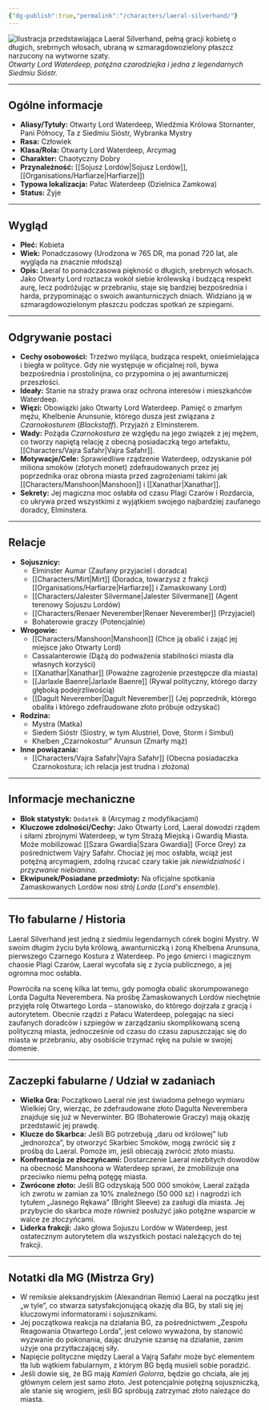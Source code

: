 ```yaml
---
{"dg-publish":true,"permalink":"/characters/laeral-silverhand/"}
---
```


![Ilustracja przedstawiająca Laeral Silverhand, pełną gracji kobietę o długich, srebrnych włosach, ubraną w szmaragdowozielony płaszcz narzucony na wytworne szaty.](https://5e.tools/img/adventure/WDH/Laeral.webp)
*Otwarty Lord Waterdeep, potężna czarodziejka i jedna z legendarnych Siedmiu Sióstr.*

---

## Ogólne informacje

*   **Aliasy/Tytuły:** Otwarty Lord Waterdeep, Wiedźmia Królowa Stornanter, Pani Północy, Ta z Siedmiu Sióstr, Wybranka Mystry
*   **Rasa:** Człowiek
*   **Klasa/Rola:** Otwarty Lord Waterdeep, Arcymag
*   **Charakter:** Chaotyczny Dobry
*   **Przynależność:** [[Sojusz Lordów\|Sojusz Lordów]], [[Organisations/Harfiarze\|Harfiarze]])
*   **Typowa lokalizacja:** Pałac Waterdeep (Dzielnica Zamkowa)
*   **Status:** Żyje

---

## Wygląd

*   **Płeć:** Kobieta
*   **Wiek:** Ponadczasowy (Urodzona w 765 DR, ma ponad 720 lat, ale wygląda na znacznie młodszą)
*   **Opis:** Laeral to ponadczasowa piękność o długich, srebrnych włosach. Jako Otwarty Lord roztacza wokół siebie królewską i budzącą respekt aurę, lecz podróżując w przebraniu, staje się bardziej bezpośrednia i harda, przypominając o swoich awanturniczych dniach. Widziano ją w szmaragdowozielonym płaszczu podczas spotkań ze szpiegami.

---

## Odgrywanie postaci

*   **Cechy osobowości:** Trzeźwo myśląca, budząca respekt, onieśmielająca i biegła w polityce. Gdy nie występuje w oficjalnej roli, bywa bezpośrednia i prostolinijna, co przypomina o jej awanturniczej przeszłości.
*   **Ideały:** Stanie na straży prawa oraz ochrona interesów i mieszkańców Waterdeep.
*   **Więzi:** Obowiązki jako Otwarty Lord Waterdeep. Pamięć o zmarłym mężu, Khelbenie Arunsunie, którego dusza jest związana z *Czarnokosturem* (*Blackstaff*). Przyjaźń z Elminsterem.
*   **Wady:** Pożąda *Czarnokostura* ze względu na jego związek z jej mężem, co tworzy napiętą relację z obecną posiadaczką tego artefaktu, [[Characters/Vajra Safahr\|Vajra Safahr]].
*   **Motywacje/Cele:** Sprawiedliwe rządzenie Waterdeep, odzyskanie pół miliona smoków (złotych monet) zdefraudowanych przez jej poprzednika oraz obrona miasta przed zagrożeniami takimi jak [[Characters/Manshoon\|Manshoon]] i [[Xanathar\|Xanathar]].
*   **Sekrety:** Jej magiczna moc osłabła od czasu Plagi Czarów i Rozdarcia, co ukrywa przed wszystkimi z wyjątkiem swojego najbardziej zaufanego doradcy, Elminstera.

---

## Relacje

*   **Sojusznicy:**
    *   Elminster Aumar (Zaufany przyjaciel i doradca)
    *   [[Characters/Mirt\|Mirt]] (Doradca, towarzysz z frakcji [[Organisations/Harfiarze\|Harfiarze]] i Zamaskowany Lord)
    *   [[Characters/Jalester Silvermane\|Jalester Silvermane]] (Agent terenowy Sojuszu Lordów)
    *   [[Characters/Renaer Neverember\|Renaer Neverember]] (Przyjaciel)
    *   Bohaterowie graczy (Potencjalnie)
*   **Wrogowie:**
    *   [[Characters/Manshoon\|Manshoon]] (Chce ją obalić i zająć jej miejsce jako Otwarty Lord)
    *   Cassalanterowie (Dążą do podważenia stabilności miasta dla własnych korzyści)
    *   [[Xanathar\|Xanathar]] (Poważne zagrożenie przestępcze dla miasta)
    *   [[Jarlaxle Baenre\|Jarlaxle Baenre]] (Rywal polityczny, którego darzy głęboką podejrzliwością)
    *   [[Dagult Neverember\|Dagult Neverember]] (Jej poprzednik, którego obaliła i którego zdefraudowane złoto próbuje odzyskać)
*   **Rodzina:**
    *   Mystra (Matka)
    *   Siedem Sióstr (Siostry, w tym Alustriel, Dove, Storm i Simbul)
    *   Khelben „Czarnokostur” Arunsun (Zmarły mąż)
*   **Inne powiązania:**
    *   [[Characters/Vajra Safahr\|Vajra Safahr]] (Obecna posiadaczka Czarnokostura; ich relacja jest trudna i złożona)

---

## Informacje mechaniczne

*   **Blok statystyk:** `Dodatek B` (Arcymag z modyfikacjami)
*   **Kluczowe zdolności/Cechy:** Jako Otwarty Lord, Laeral dowodzi rządem i siłami zbrojnymi Waterdeep, w tym Strażą Miejską i Gwardią Miasta. Może mobilizować [[Szara Gwardia\|Szara Gwardia]] (Force Grey) za pośrednictwem Vajry Safahr. Chociaż jej moc osłabła, wciąż jest potężną arcymagiem, zdolną rzucać czary takie jak *niewidzialność* i *przyzwanie niebianina*.
*   **Ekwipunek/Posiadane przedmioty:** Na oficjalne spotkania Zamaskowanych Lordów nosi *strój Lorda* (*Lord's ensemble*).

---

## Tło fabularne / Historia

Laeral Silverhand jest jedną z siedmiu legendarnych córek bogini Mystry. W swoim długim życiu była królową, awanturniczką i żoną Khelbena Arunsuna, pierwszego Czarnego Kostura z Waterdeep. Po jego śmierci i magicznym chaosie Plagi Czarów, Laeral wycofała się z życia publicznego, a jej ogromna moc osłabła.

Powróciła na scenę kilka lat temu, gdy pomogła obalić skorumpowanego Lorda Dagulta Neverembera. Na prośbę Zamaskowanych Lordów niechętnie przyjęła rolę Otwartego Lorda – stanowisko, do którego dojrzała z gracją i autorytetem. Obecnie rządzi z Pałacu Waterdeep, polegając na sieci zaufanych doradców i szpiegów w zarządzaniu skomplikowaną sceną polityczną miasta, jednocześnie od czasu do czasu zapuszczając się do miasta w przebraniu, aby osobiście trzymać rękę na pulsie w swojej domenie.

---

## Zaczepki fabularne / Udział w zadaniach

*   **Wielka Gra:** Początkowo Laeral nie jest świadoma pełnego wymiaru Wielkiej Gry, wierząc, że zdefraudowane złoto Dagulta Neverembera znajduje się już w Neverwinter. BG (Bohaterowie Graczy) mają okazję przedstawić jej prawdę.
*   **Klucze do Skarbca:** Jeśli BG potrzebują „daru od królowej” lub „jednorożca”, by otworzyć Skarbiec Smoków, mogą zwrócić się z prośbą do Laeral. Pomoże im, jeśli obiecają zwrócić złoto miastu.
*   **Konfrontacja ze złoczyńcami:** Dostarczenie Laeral niezbitych dowodów na obecność Manshoona w Waterdeep sprawi, że zmobilizuje ona przeciwko niemu pełną potęgę miasta.
*   **Zwrócone złoto:** Jeśli BG odzyskają 500 000 smoków, Laeral zażąda ich zwrotu w zamian za 10% znaleźnego (50 000 sz) i nagrodzi ich tytułem „Jasnego Rękawa” (Bright Sleeve) za zasługi dla miasta. Jej przybycie do skarbca może również posłużyć jako potężne wsparcie w walce ze złoczyńcami.
*   **Liderka frakcji:** Jako głowa Sojuszu Lordów w Waterdeep, jest ostatecznym autorytetem dla wszystkich postaci należących do tej frakcji.

---

## Notatki dla MG (Mistrza Gry)

*   W remiksie aleksandryjskim (Alexandrian Remix) Laeral na początku jest „w tyle”, co stwarza satysfakcjonującą okazję dla BG, by stali się jej kluczowymi informatorami i sojusznikami.
*   Jej początkowa reakcja na działania BG, za pośrednictwem „Zespołu Reagowania Otwartego Lorda”, jest celowo wyważona, by stanowić wyzwanie do pokonania, dając drużynie szansę na działanie, zanim użyje ona przytłaczającej siły.
*   Napięcie polityczne między Laeral a Vajrą Safahr może być elementem tła lub wątkiem fabularnym, z którym BG będą musieli sobie poradzić.
*   Jeśli dowie się, że BG mają *Kamień Golorra*, będzie go chciała, ale jej głównym celem jest samo złoto. Jest potencjalnie potężną sojuszniczką, ale stanie się wrogiem, jeśli BG spróbują zatrzymać złoto należące do miasta.